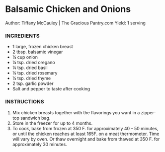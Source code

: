 # Balsamic Chicken and Onions
Author: Tiffany McCauley | The Gracious Pantry.com
Yield: 1 serving

### INGREDIENTS
* 1 large, frozen chicken breast
* 2 tbsp. balsamic vinegar
* ¼ cup onion
* ¼ tsp. dried oregano
* ¼ tsp. dried basil
* ¼ tsp. dried rosemary
* ¼ tsp. dried thyme
* 2 tsp. garlic powder
* Salt and pepper to taste after cooking
 
### INSTRUCTIONS
1. Mix chicken breasts together with the flavorings you want in a zipper-top sandwich bag.
2. Store in the freezer for up to 4 months.
3. To cook, bake from frozen at 350 F. for approximately 40 - 50 minutes, or until the chicken reaches at least 165F. on a meat thermometer. Time will vary by oven. Or thaw overnight and bake from thawed at 350 F. for approximately 30 minutes.